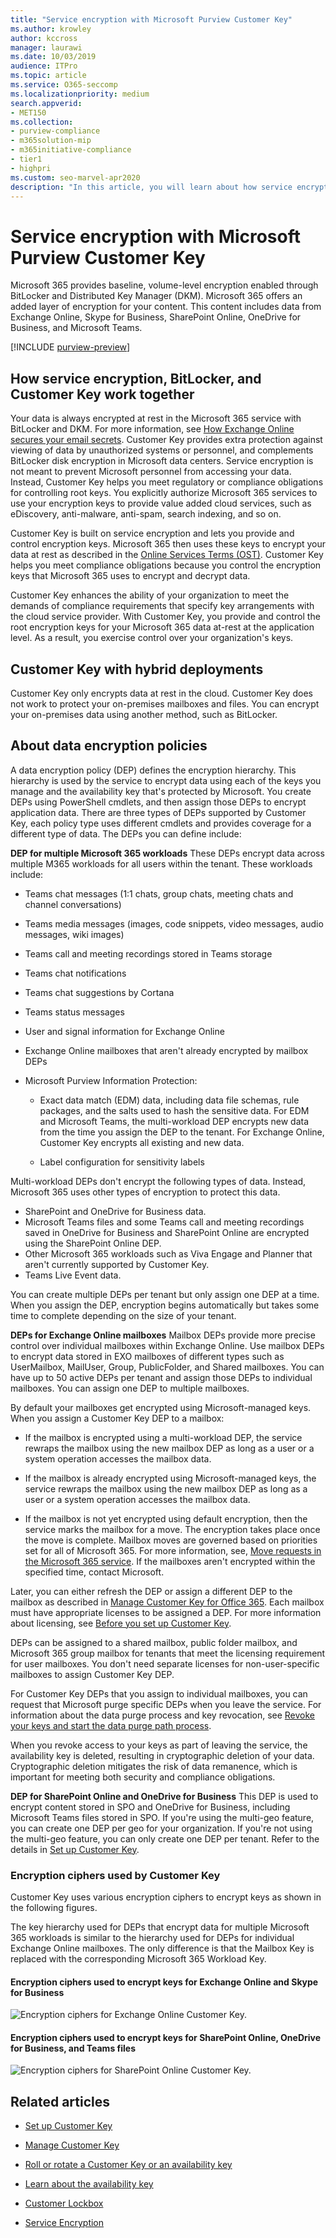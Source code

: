 ```yaml
---
title: "Service encryption with Microsoft Purview Customer Key"
ms.author: krowley
author: kccross
manager: laurawi
ms.date: 10/03/2019
audience: ITPro
ms.topic: article
ms.service: O365-seccomp
ms.localizationpriority: medium
search.appverid:
- MET150
ms.collection:
- purview-compliance
- m365solution-mip
- m365initiative-compliance
- tier1
- highpri
ms.custom: seo-marvel-apr2020
description: "In this article, you will learn about how service encryption works with Microsoft Purview Customer Key."
---
```


# Service encryption with Microsoft Purview Customer Key

Microsoft 365 provides baseline, volume-level encryption enabled through BitLocker and Distributed Key Manager (DKM). Microsoft 365 offers an added layer of encryption for your content. This content includes data from Exchange Online, Skype for Business, SharePoint Online, OneDrive for Business, and Microsoft Teams.

[!INCLUDE [purview-preview](../includes/purview-preview.md)]

## How service encryption, BitLocker, and Customer Key work together

Your data is always encrypted at rest in the Microsoft 365 service with BitLocker and DKM. For more information, see [How Exchange Online secures your email secrets](exchange-online-secures-email-secrets.md). Customer Key provides extra protection against viewing of data by unauthorized systems or personnel, and complements BitLocker disk encryption in Microsoft data centers. Service encryption is not meant to prevent Microsoft personnel from accessing your data. Instead, Customer Key helps you meet regulatory or compliance obligations for controlling root keys. You explicitly authorize Microsoft 365 services to use your encryption keys to provide value added cloud services, such as eDiscovery, anti-malware, anti-spam, search indexing, and so on.

Customer Key is built on service encryption and lets you provide and control encryption keys. Microsoft 365 then uses these keys to encrypt your data at rest as described in the [Online Services Terms (OST)](https://www.microsoft.com/licensing/product-licensing/products.aspx). Customer Key helps you meet compliance obligations because you control the encryption keys that Microsoft 365 uses to encrypt and decrypt data.
  
Customer Key enhances the ability of your organization to meet the demands of compliance requirements that specify key arrangements with the cloud service provider. With Customer Key, you provide and control the root encryption keys for your Microsoft 365 data at-rest at the application level. As a result, you exercise control over your organization's keys.

## Customer Key with hybrid deployments

Customer Key only encrypts data at rest in the cloud. Customer Key does not work to protect your on-premises mailboxes and files. You can encrypt your on-premises data using another method, such as BitLocker.

## About data encryption policies

A data encryption policy (DEP) defines the encryption hierarchy. This hierarchy is used by the service to encrypt data using each of the keys you manage and the availability key that's protected by Microsoft. You create DEPs using PowerShell cmdlets, and then assign those DEPs to encrypt application data. There are three types of DEPs supported by Customer Key, each policy type uses different cmdlets and provides coverage for a different type of data. The DEPs you can define include:

**DEP for multiple Microsoft 365 workloads** These DEPs encrypt data across multiple M365 workloads for all users within the tenant. These workloads include:

- Teams chat messages (1:1 chats, group chats, meeting chats and channel conversations)
- Teams media messages (images, code snippets, video messages, audio messages, wiki images)
- Teams call and meeting recordings stored in Teams storage
- Teams chat notifications
- Teams chat suggestions by Cortana
- Teams status messages
- User and signal information for Exchange Online
- Exchange Online mailboxes that aren't already encrypted by mailbox DEPs
- Microsoft Purview Information Protection:

  - Exact data match (EDM) data, including data file schemas, rule packages, and the salts used to hash the sensitive data. For EDM and Microsoft Teams, the multi-workload DEP encrypts new data from the time you assign the DEP to the tenant. For Exchange Online, Customer Key encrypts all existing and new data.

  - Label configuration for sensitivity labels

Multi-workload DEPs don't encrypt the following types of data. Instead, Microsoft 365 uses other types of encryption to protect this data.

- SharePoint and OneDrive for Business data.
- Microsoft Teams files and some Teams call and meeting recordings saved in OneDrive for Business and SharePoint Online are encrypted using the SharePoint Online DEP.
- Other Microsoft 365 workloads such as Viva Engage and Planner that aren't currently supported by Customer Key.
- Teams Live Event data.

You can create multiple DEPs per tenant but only assign one DEP at a time. When you assign the DEP, encryption begins automatically but takes some time to complete depending on the size of your tenant.

**DEPs for Exchange Online mailboxes** Mailbox DEPs provide more precise control over individual mailboxes within Exchange Online. Use mailbox DEPs to encrypt data stored in EXO mailboxes of different types such as UserMailbox, MailUser, Group, PublicFolder, and Shared mailboxes. You can have up to 50 active DEPs per tenant and assign those DEPs to individual mailboxes. You can assign one DEP to multiple mailboxes.

By default your mailboxes get encrypted using Microsoft-managed keys. When you assign a Customer Key DEP to a mailbox:

- If the mailbox is encrypted using a multi-workload DEP, the service rewraps the mailbox using the new mailbox DEP as long as a user or a system operation accesses the mailbox data.

- If the mailbox is already encrypted using Microsoft-managed keys, the service rewraps the mailbox using the new mailbox DEP as long as a user or a system operation accesses the mailbox data.

- If the mailbox is not yet encrypted using default encryption, then the service marks the mailbox for a move. The encryption takes place once the move is complete. Mailbox moves are governed based on priorities set for all of Microsoft 365. For more information, see, [Move requests in the Microsoft 365 service](/exchange/mailbox-migration/office-365-migration-best-practices#move-requests-in-the-microsoft-365-or-office-365-service). If the mailboxes aren't encrypted within the specified time, contact Microsoft.

Later, you can either refresh the DEP or assign a different DEP to the mailbox as described in [Manage Customer Key for Office 365](customer-key-manage.md). Each mailbox must have appropriate licenses to be assigned a DEP. For more information about licensing, see [Before you set up Customer Key](customer-key-set-up.md#before-you-set-up-customer-key).

DEPs can be assigned to a shared mailbox, public folder mailbox, and Microsoft 365 group mailbox for tenants that meet the licensing requirement for user mailboxes. You don't need separate licenses for non-user-specific mailboxes to assign Customer Key DEP.

For Customer Key DEPs that you assign to individual mailboxes, you can request that Microsoft purge specific DEPs when you leave the service. For information about the data purge process and key revocation, see [Revoke your keys and start the data purge path process](customer-key-manage.md#revoke-your-keys-and-start-the-data-purge-path-process).

When you revoke access to your keys as part of leaving the service, the availability key is deleted, resulting in cryptographic deletion of your data. Cryptographic deletion mitigates the risk of data remanence, which is important for meeting both security and compliance obligations.

**DEP for SharePoint Online and OneDrive for Business** This DEP is used to encrypt content stored in SPO and OneDrive for Business, including Microsoft Teams files stored in SPO. If you're using the multi-geo feature, you can create one DEP per geo for your organization. If you're not using the multi-geo feature, you can only create one DEP per tenant. Refer to the details in [Set up Customer Key](customer-key-set-up.md).

### Encryption ciphers used by Customer Key

Customer Key uses various encryption ciphers to encrypt keys as shown in the following figures.

The key hierarchy used for DEPs that encrypt data for multiple Microsoft 365 workloads is similar to the hierarchy used for DEPs for individual Exchange Online mailboxes. The only difference is that the Mailbox Key is replaced with the corresponding Microsoft 365 Workload Key.

#### Encryption ciphers used to encrypt keys for Exchange Online and Skype for Business

![Encryption ciphers for Exchange Online Customer Key.](../media/customerkeyencryptionhierarchiesexchangeskype.png)

#### Encryption ciphers used to encrypt keys for SharePoint Online, OneDrive for Business, and Teams files

![Encryption ciphers for SharePoint Online Customer Key.](../media/customerkeyencryptionhierarchiessharepointonedriveteamsfiles.png)

## Related articles

- [Set up Customer Key](customer-key-set-up.md)

- [Manage Customer Key](customer-key-manage.md)

- [Roll or rotate a Customer Key or an availability key](customer-key-availability-key-roll.md)

- [Learn about the availability key](customer-key-availability-key-understand.md)

- [Customer Lockbox](customer-lockbox-requests.md)

- [Service Encryption](office-365-service-encryption.md)
